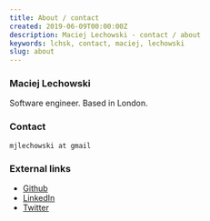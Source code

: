 ```yaml
---
title: About / contact
created: 2019-06-09T00:00:00Z
description: Maciej Lechowski - contact / about
keywords: lchsk, contact, maciej, lechowski
slug: about
---
```


### Maciej Lechowski

Software engineer. Based in London.

### Contact

<code>mjlechowski at gmail</code>

### External links

- <a href="https://github.com/lchsk" title="lchsk github profile">Github</a>
- <a href="https://www.linkedin.com/in/maciej-lechowski/" title="lchsk linkedin profile">LinkedIn</a>
- <a href="https://twitter.com/lchsk" title="lchsk twitter profile">Twitter</a>


